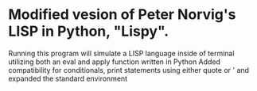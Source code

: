 # Modified vesion of Peter Norvig's LISP in Python, "Lispy".
Running this program will simulate a LISP language inside of terminal utilizing both an eval and apply function written in Python
Added compatibility for conditionals, print statements using either quote or ' and expanded the standard environment